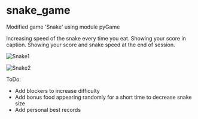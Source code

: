 # snake_game
Modified game 'Snake' using module pyGame

Increasing speed of the snake every time you eat.
Showing your score in caption.
Showing your score and snake speed at the end of session.

![Snake1](https://user-images.githubusercontent.com/32687696/185805410-64724afa-df10-4a41-b1e0-d7ae05ffcd19.png)

![Snake2](https://user-images.githubusercontent.com/32687696/185805438-3278bcbc-5126-412d-b959-5aa8034b3bde.png)


ToDo:

- Add blockers to increase difficulty
- Add bonus food appearing randomly for a short time to decrease snake size 
- Add personal best records
